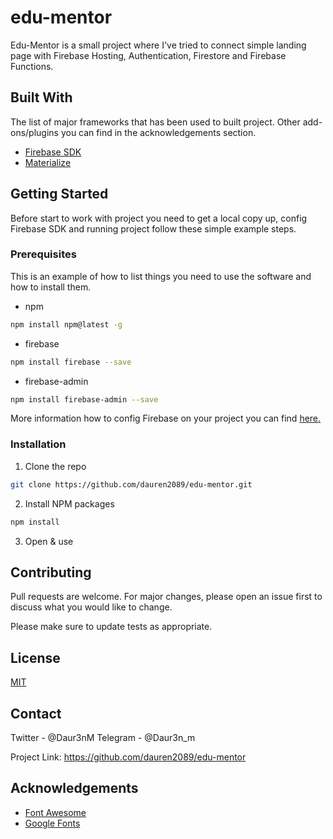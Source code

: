 # edu-mentor
Edu-Mentor is a small project where I've tried to connect simple landing page with Firebase Hosting, Authentication, Firestore and Firebase Functions.

   
## Built With
The list of major frameworks that has been used to built project. Other add-ons/plugins you can find in the acknowledgements section.
* [Firebase SDK](https://firebase.google.com)
* [Materialize](https://materializecss.com/)

## Getting Started

Before start to work with project you need to get a local copy up, config Firebase SDK and running project follow these simple example steps.


### Prerequisites

This is an example of how to list things you need to use the software and how to install them.
* npm
```sh
npm install npm@latest -g
```
* firebase
```sh
npm install firebase --save
```

* firebase-admin
```sh
npm install firebase-admin --save
```


More information how to config Firebase on your project you can find [here.](https://firebase.google.com/docs/admin/setup)

### Installation

1. Clone the repo
```sh
git clone https://github.com/dauren2089/edu-mentor.git
```
2. Install NPM packages
```sh
npm install
```
3. Open & use

## Contributing
Pull requests are welcome. For major changes, please open an issue first to discuss what you would like to change.

Please make sure to update tests as appropriate.

## License
[MIT](https://choosealicense.com/licenses/mit/)

## Contact

Twitter - @Daur3nM
Telegram - @Daur3n_m

Project Link: https://github.com/dauren2089/edu-mentor

## Acknowledgements
* [Font Awesome](https://fontawesome.com)
* [Google Fonts](https://fonts.googleapis.com/)
